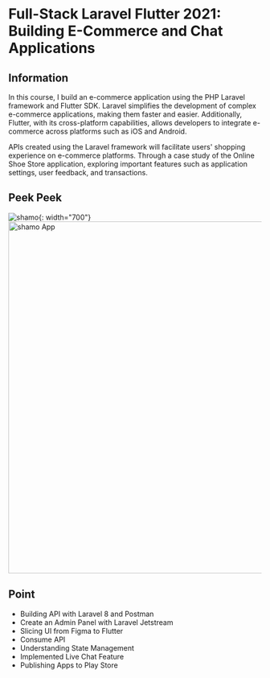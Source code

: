 # Full-Stack Laravel Flutter 2021: Building E-Commerce and Chat Applications

## Information
In this course, I build an e-commerce application using the PHP Laravel framework and Flutter SDK. Laravel simplifies the development of complex e-commerce applications, making them faster and easier. Additionally, Flutter, with its cross-platform capabilities, allows developers to integrate e-commerce across platforms such as iOS and Android.

APIs created using the Laravel framework will facilitate users' shopping experience on e-commerce platforms. Through a case study of the Online Shoe Store application, exploring important features such as application settings, user feedback, and transactions.

## Peek Peek
![shamo](https://github.com/DediMurphy/Shamo/assets/99854509/77792e6f-bea9-4504-a18e-c0a36d1aab29){: width="700"}
<img src="https://github.com/DediMurphy/Shamo/assets/99854509/77792e6f-bea9-4504-a18e-c0a36d1aab29" alt="shamo App" width="700" />

## Point
- Building API with Laravel 8 and Postman
- Create an Admin Panel with Laravel Jetstream
- Slicing UI from Figma to Flutter
- Consume API
- Understanding State Management
- Implemented Live Chat Feature
- Publishing Apps to Play Store
